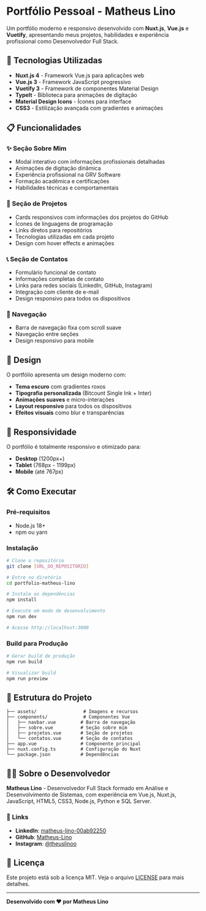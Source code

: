 # Portfólio Pessoal - Matheus Lino

Um portfólio moderno e responsivo desenvolvido com **Nuxt.js**, **Vue.js** e **Vuetify**, apresentando meus projetos, habilidades e experiência profissional como Desenvolvedor Full Stack.

## 🚀 Tecnologias Utilizadas

- **Nuxt.js 4** - Framework Vue.js para aplicações web
- **Vue.js 3** - Framework JavaScript progressivo
- **Vuetify 3** - Framework de componentes Material Design
- **TypeIt** - Biblioteca para animações de digitação
- **Material Design Icons** - Ícones para interface
- **CSS3** - Estilização avançada com gradientes e animações

## 📋 Funcionalidades

### ✨ Seção Sobre Mim
- Modal interativo com informações profissionais detalhadas
- Animações de digitação dinâmica
- Experiência profissional na GRV Software
- Formação acadêmica e certificações
- Habilidades técnicas e comportamentais

### 🎯 Seção de Projetos
- Cards responsivos com informações dos projetos do GitHub
- Ícones de linguagens de programação
- Links diretos para repositórios
- Tecnologias utilizadas em cada projeto
- Design com hover effects e animações

### 📞 Seção de Contatos
- Formulário funcional de contato
- Informações completas de contato
- Links para redes sociais (LinkedIn, GitHub, Instagram)
- Integração com cliente de e-mail
- Design responsivo para todos os dispositivos

### 🧭 Navegação
- Barra de navegação fixa com scroll suave
- Navegação entre seções
- Design responsivo para mobile

## 🎨 Design

O portfólio apresenta um design moderno com:
- **Tema escuro** com gradientes roxos
- **Tipografia personalizada** (Bitcount Single Ink + Inter)
- **Animações suaves** e micro-interações
- **Layout responsivo** para todos os dispositivos
- **Efeitos visuais** como blur e transparências

## 📱 Responsividade

O portfólio é totalmente responsivo e otimizado para:
- **Desktop** (1200px+)
- **Tablet** (768px - 1199px)
- **Mobile** (até 767px)

## 🛠️ Como Executar

### Pré-requisitos
- Node.js 18+ 
- npm ou yarn

### Instalação
```bash
# Clone o repositório
git clone [URL_DO_REPOSITORIO]

# Entre no diretório
cd portfolio-matheus-lino

# Instale as dependências
npm install

# Execute em modo de desenvolvimento
npm run dev

# Acesse http://localhost:3000
```

### Build para Produção
```bash
# Gerar build de produção
npm run build

# Visualizar build
npm run preview
```

## 📂 Estrutura do Projeto

```
├── assets/                 # Imagens e recursos
├── components/             # Componentes Vue
│   ├── navbar.vue         # Barra de navegação
│   ├── sobre.vue          # Seção sobre mim
│   ├── projetos.vue       # Seção de projetos
│   └── contatos.vue       # Seção de contatos
├── app.vue                # Componente principal
├── nuxt.config.ts         # Configuração do Nuxt
└── package.json           # Dependências
```

## 👨‍💻 Sobre o Desenvolvedor

**Matheus Lino** - Desenvolvedor Full Stack formado em Análise e Desenvolvimento de Sistemas, com experiência em Vue.js, Nuxt.js, JavaScript, HTML5, CSS3, Node.js, Python e SQL Server.

### 🔗 Links
- **LinkedIn**: [matheus-lino-00ab92250](https://www.linkedin.com/in/matheus-lino-00ab92250/)
- **GitHub**: [Matheus-Lino](https://github.com/Matheus-Lino)
- **Instagram**: [@theuslinoo](https://instagram.com/theuslinoo)

## 📄 Licença

Este projeto está sob a licença MIT. Veja o arquivo [LICENSE](LICENSE) para mais detalhes.

---

**Desenvolvido com ❤️ por Matheus Lino**
